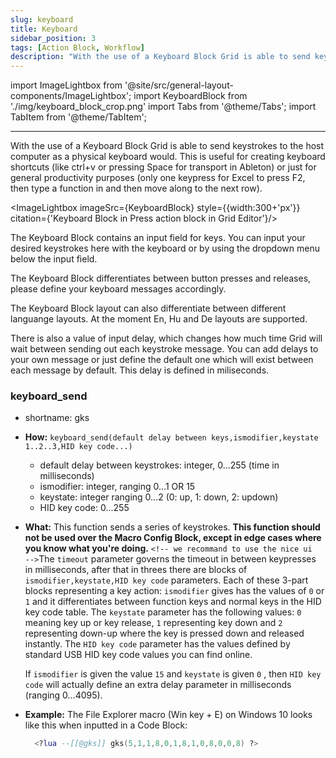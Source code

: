 ```yaml
---
slug: keyboard
title: Keyboard
sidebar_position: 3
tags: [Action Block, Workflow]
description: "With the use of a Keyboard Block Grid is able to send keystrokes to the host computer as a physical keyboard would."
---
```

import ImageLightbox from '@site/src/general-layout-components/ImageLightbox';
import KeyboardBlock from './img/keyboard_block_crop.png'
import Tabs from '@theme/Tabs';
import TabItem from '@theme/TabItem';

---

<Tabs queryString="tab">
  <TabItem value="About Keyboard" label="About Keyboard" default>

With the use of a Keyboard Block Grid is able to send keystrokes to the host computer as a physical keyboard would. This is useful for creating keyboard shortcuts (like ctrl+v or pressing Space for transport in Ableton) or just for general productivity purposes (only one keypress for Excel to press F2, then type a function in and then move along to the next row).


<ImageLightbox imageSrc={KeyboardBlock} style={{width:300+'px'}} citation={'Keyboard Block in Press action block in Grid Editor'}/>


The Keyboard Block contains an input field for keys. You can input your desired keystrokes here with the keyboard or by using the dropdown menu below the input field.

The Keyboard Block differentiates between button presses and releases, please define your keyboard messages accordingly.

The Keyboard Block layout can also differentiate between different languange layouts. At the moment En, Hu and De layouts are supported.

There is also a value of input delay, which changes how much time Grid will wait between sending out each keystroke message. You can add delays to your own message or just define the default one which will exist between each message by default. This delay is defined in miliseconds.

</TabItem>
  <TabItem value="Reference Manual Entry" label="Reference Manual Entry">

### keyboard_send

- shortname: gks
- **How:** `keyboard_send(default delay between keys,ismodifier,keystate 1..2..3,HID key code...)`

  - default delay between keystrokes: integer, 0...255 (time in milliseconds)
  - ismodifier: integer, ranging 0...1 OR 15
  - keystate: integer ranging 0...2 (0: up, 1: down, 2: updown)
  - HID key code: 0...255
- **What:** This function sends a series of keystrokes. **This function should not be used over the Macro Config Block, except in edge cases where you know what you're doing.**  `<!-- we recommand to use the nice ui  -->`The `timeout` parameter governs the timeout in between keypresses in milliseconds, after that in threes there are blocks of `ismodifier,keystate,HID key code` parameters. Each of these 3-part blocks representing a key action: `ismodifier` gives has the values of `0` or `1`  and it differentiates between function keys and normal keys in the HID key code table.  The `keystate`  parameter has the following values: `0` meaning key up or key release, `1` representing key down and `2` representing down-up where the key is pressed down and released instantly. The `HID key code` parameter has the values defined by standard USB HID key code values you can find online.

  If `ismodifier` is given the value `15` and `keystate` is given `0` , then `HID key code` will actually define an extra delay parameter in milliseconds (ranging 0...4095).
- **Example:** The File Explorer macro (Win key + E) on Windows 10 looks like this when inputted in a Code Block:

  ```lua
    <?lua --[[@gks]] gks(5,1,1,8,0,1,8,1,0,8,0,0,8) ?>
  ```

</TabItem>
</Tabs>
